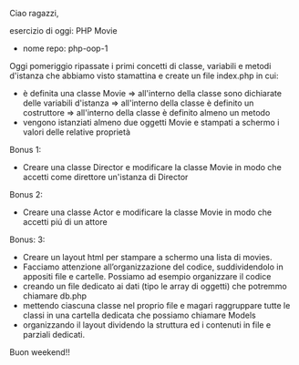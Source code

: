 Ciao ragazzi,

esercizio di oggi: PHP Movie
- nome repo: php-oop-1

Oggi pomeriggio ripassate i primi concetti di classe, variabili e metodi d'istanza che abbiamo visto stamattina e create un file index.php in cui:
 - è definita una classe Movie
   => all'interno della classe sono dichiarate delle variabili d'istanza
   => all'interno della classe è definito un costruttore
   => all'interno della classe è definito almeno un metodo
- vengono istanziati almeno due oggetti Movie e stampati a schermo i valori delle relative proprietà

Bonus 1:
- Creare una classe Director e modificare la classe Movie in modo che accetti come direttore un'istanza di Director

Bonus 2:
- Creare una classe Actor e modificare la classe Movie in modo che accetti piú di un attore

Bonus: 3:
- Creare un layout html per stampare a schermo una lista di movies.
- Facciamo attenzione all’organizzazione del codice, suddividendolo in appositi file e cartelle. Possiamo ad esempio organizzare il codice
- creando un file dedicato ai dati (tipo le array di oggetti) che potremmo chiamare db.php
- mettendo ciascuna classe nel proprio file e magari raggruppare tutte le classi in una cartella dedicata che possiamo chiamare Models
- organizzando il layout dividendo la struttura ed i contenuti in file e parziali dedicati.

Buon weekend!!